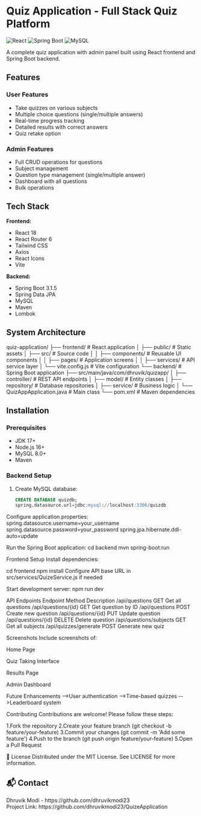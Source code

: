 # Quiz Application - Full Stack Quiz Platform

![React](https://img.shields.io/badge/React-20232A?style=for-the-badge&logo=react&logoColor=61DAFB)
![Spring Boot](https://img.shields.io/badge/Spring_Boot-6DB33F?style=for-the-badge&logo=spring-boot&logoColor=white)
![MySQL](https://img.shields.io/badge/MySQL-005C84?style=for-the-badge&logo=mysql&logoColor=white)

A complete quiz application with admin panel built using React frontend and Spring Boot backend.

## Features

### User Features
- Take quizzes on various subjects
- Multiple choice questions (single/multiple answers)
- Real-time progress tracking
- Detailed results with correct answers
- Quiz retake option

### Admin Features
- Full CRUD operations for questions
- Subject management
- Question type management (single/multiple answer)
- Dashboard with all questions
- Bulk operations

## Tech Stack

**Frontend:**
- React 18
- React Router 6
- Tailwind CSS
- Axios
- React Icons
- Vite

**Backend:**
- Spring Boot 3.1.5
- Spring Data JPA
- MySQL
- Maven
- Lombok

## System Architecture
 
 quiz-application/
├── frontend/ # React application
│ ├── public/ # Static assets
│ ├── src/ # Source code
│ │ ├── components/ # Reusable UI components
│ │ ├── pages/ # Application screens
│ │ ├── services/ # API service layer
│ └── vite.config.js # Vite configuration
└── backend/ # Spring Boot application
├── src/main/java/com/dhruvik/quizapp/
│ ├── controller/ # REST API endpoints
│ ├── model/ # Entity classes
│ ├── repository/ # Database repositories
│ ├── service/ # Business logic
│ └── QuizAppApplication.java # Main class
└── pom.xml # Maven dependencies




## Installation

### Prerequisites
- JDK 17+
- Node.js 16+
- MySQL 8.0+
- Maven

### Backend Setup
1. Create MySQL database:
   ```sql
   CREATE DATABASE quizdb;
   spring.datasource.url=jdbc:mysql://localhost:3306/quizdb

Configure application.properties:
spring.datasource.username=your_username
spring.datasource.password=your_password
spring.jpa.hibernate.ddl-auto=update

Run the Spring Boot application:
cd backend
mvn spring-boot:run

Frontend Setup
Install dependencies:

cd frontend
npm install
Configure API base URL in src/services/QuizeService.js if needed

Start development server:
npm run dev

API Endpoints
Endpoint	Method	Description
/api/questions	GET	Get all questions
/api/questions/{id}	GET	Get question by ID
/api/questions	POST	Create new question
/api/questions/{id}	PUT	Update question
/api/questions/{id}	DELETE	Delete question
/api/questions/subjects	GET	Get all subjects
/api/quizzes/generate	POST	Generate new quiz

Screenshots
Include screenshots of:

Home Page

Quiz Taking Interface

Results Page

Admin Dashboard



Future Enhancements
-->User authentication
-->Time-based quizzes
-->Leaderboard system


Contributing
Contributions are welcome! Please follow these steps:

1.Fork the repository
2.Create your feature branch (git checkout -b feature/your-feature)
3.Commit your changes (git commit -m 'Add some feature')
4.Push to the branch (git push origin feature/your-feature)
5.Open a Pull Request


📄 License
Distributed under the MIT License. See LICENSE for more information.

<h2>📬 Contact</h2>
Dhruvik Modi - https://github.com/dhruvikmodi23
<br/>
Project Link: https://github.com/dhruvikmodi23/QuizeApplication

<br/>
<br/>
